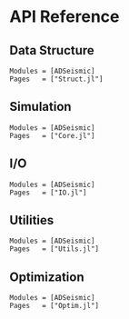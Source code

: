# API Reference

## Data Structure
```@autodocs
Modules = [ADSeismic]
Pages   = ["Struct.jl"]
```

## Simulation
```@autodocs
Modules = [ADSeismic]
Pages   = ["Core.jl"]
```

## I/O
```@autodocs
Modules = [ADSeismic]
Pages   = ["IO.jl"]
```

## Utilities
```@autodocs
Modules = [ADSeismic]
Pages   = ["Utils.jl"]
```

## Optimization
```@autodocs
Modules = [ADSeismic]
Pages   = ["Optim.jl"]
```